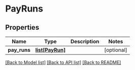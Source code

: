 # PayRuns

## Properties
Name | Type | Description | Notes
------------ | ------------- | ------------- | -------------
**pay_runs** | [**list[PayRun]**](PayRun.md) |  | [optional] 

[[Back to Model list]](../README.md#documentation-for-models) [[Back to API list]](../README.md#documentation-for-api-endpoints) [[Back to README]](../README.md)


